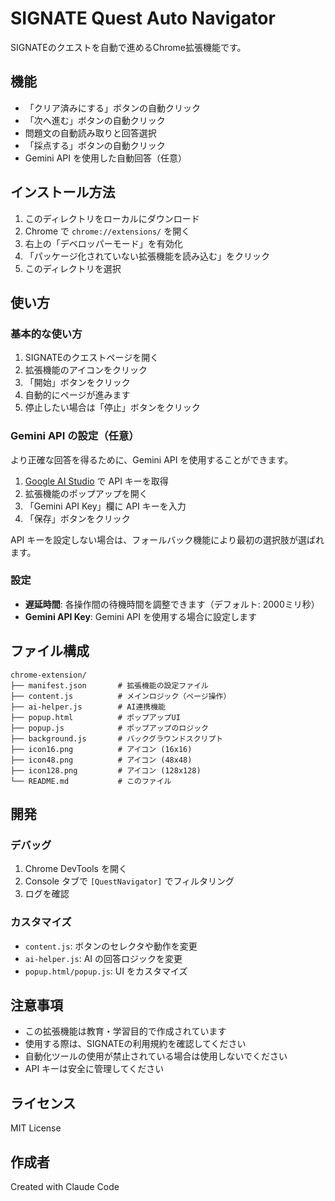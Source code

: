 # SIGNATE Quest Auto Navigator

SIGNATEのクエストを自動で進めるChrome拡張機能です。

## 機能

- 「クリア済みにする」ボタンの自動クリック
- 「次へ進む」ボタンの自動クリック
- 問題文の自動読み取りと回答選択
- 「採点する」ボタンの自動クリック
- Gemini API を使用した自動回答（任意）

## インストール方法

1. このディレクトリをローカルにダウンロード
2. Chrome で `chrome://extensions/` を開く
3. 右上の「デベロッパーモード」を有効化
4. 「パッケージ化されていない拡張機能を読み込む」をクリック
5. このディレクトリを選択

## 使い方

### 基本的な使い方

1. SIGNATEのクエストページを開く
2. 拡張機能のアイコンをクリック
3. 「開始」ボタンをクリック
4. 自動的にページが進みます
5. 停止したい場合は「停止」ボタンをクリック

### Gemini API の設定（任意）

より正確な回答を得るために、Gemini API を使用することができます。

1. [Google AI Studio](https://makersuite.google.com/app/apikey) で API キーを取得
2. 拡張機能のポップアップを開く
3. 「Gemini API Key」欄に API キーを入力
4. 「保存」ボタンをクリック

API キーを設定しない場合は、フォールバック機能により最初の選択肢が選ばれます。

### 設定

- **遅延時間**: 各操作間の待機時間を調整できます（デフォルト: 2000ミリ秒）
- **Gemini API Key**: Gemini API を使用する場合に設定します

## ファイル構成

```
chrome-extension/
├── manifest.json       # 拡張機能の設定ファイル
├── content.js          # メインロジック（ページ操作）
├── ai-helper.js        # AI連携機能
├── popup.html          # ポップアップUI
├── popup.js            # ポップアップのロジック
├── background.js       # バックグラウンドスクリプト
├── icon16.png          # アイコン (16x16)
├── icon48.png          # アイコン (48x48)
├── icon128.png         # アイコン (128x128)
└── README.md           # このファイル
```

## 開発

### デバッグ

1. Chrome DevTools を開く
2. Console タブで `[QuestNavigator]` でフィルタリング
3. ログを確認

### カスタマイズ

- `content.js`: ボタンのセレクタや動作を変更
- `ai-helper.js`: AI の回答ロジックを変更
- `popup.html/popup.js`: UI をカスタマイズ

## 注意事項

- この拡張機能は教育・学習目的で作成されています
- 使用する際は、SIGNATEの利用規約を確認してください
- 自動化ツールの使用が禁止されている場合は使用しないでください
- API キーは安全に管理してください

## ライセンス

MIT License

## 作成者

Created with Claude Code
